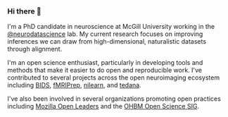 ### Hi there 👋

I'm a PhD candidate in neuroscience at McGill University working in the [@neurodatascience](https://github.com/neurodatascience/) lab. My current research focuses on improving inferences we can draw from high-dimensional, naturalistic datasets through alignment. 

I'm an open science enthusiast, particularly in developing tools and methods that make it easier to do open and reproducible work. I've contributed to several projects across the open neuroimaging ecosystem including [BIDS](http://bids.neuroimaging.io), [fMRIPrep](https://fmriprep.org), [nilearn](http://nilearn.github.io), and [tedana](https://tedana.readthedocs.org).

I've also been involved in several organizations promoting open practices including [Mozilla Open Leaders](https://foundation.mozilla.org/en/initiatives/open-leadership-events/vault/open-leaders/) and the [OHBM Open Science SIG](https://ossig.netlify.app).

<!--
**emdupre/emdupre** is a ✨ _special_ ✨ repository because its `README.md` (this file) appears on your GitHub profile.

Here are some ideas to get you started:

- 🔭 I’m currently working on ...
- 🌱 I’m currently learning ...
- 👯 I’m looking to collaborate on ...
- 🤔 I’m looking for help with ...
- 💬 Ask me about ...
- 📫 How to reach me: ...
- 😄 Pronouns: ...
- ⚡ Fun fact: ...
-->
